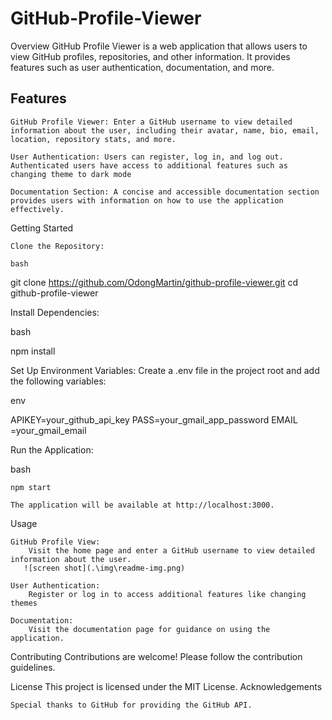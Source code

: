 ﻿# GitHub-Profile-Viewer

Overview
GitHub Profile Viewer is a web application that allows users to view GitHub profiles, repositories, and other information. It provides features such as user authentication, documentation, and more.

## Features
    GitHub Profile Viewer: Enter a GitHub username to view detailed information about the user, including their avatar, name, bio, email, location, repository stats, and more.

    User Authentication: Users can register, log in, and log out. Authenticated users have access to additional features such as changing theme to dark mode

    Documentation Section: A concise and accessible documentation section provides users with information on how to use the application effectively.

Getting Started

    Clone the Repository:

    bash

git clone https://github.com/OdongMartin/github-profile-viewer.git
cd github-profile-viewer

Install Dependencies:

bash

npm install

Set Up Environment Variables:
Create a .env file in the project root and add the following variables:

env

APIKEY=your_github_api_key
PASS=your_gmail_app_password
EMAIL =your_gmail_email

Run the Application:

bash

    npm start

    The application will be available at http://localhost:3000.

Usage

    GitHub Profile View:
        Visit the home page and enter a GitHub username to view detailed information about the user.
       ![screen shot](.\img\readme-img.png)

    User Authentication:
        Register or log in to access additional features like changing themes

    Documentation:
        Visit the documentation page for guidance on using the application.

Contributing
Contributions are welcome! Please follow the contribution guidelines.

License
This project is licensed under the MIT License.
Acknowledgements

    Special thanks to GitHub for providing the GitHub API.
